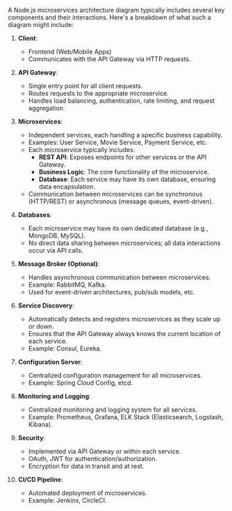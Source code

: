 A Node.js microservices architecture diagram typically includes several key components and their interactions. Here's a breakdown of what such a diagram might include:

1. **Client**: 
   - Frontend (Web/Mobile Apps)
   - Communicates with the API Gateway via HTTP requests.

2. **API Gateway**:
   - Single entry point for all client requests.
   - Routes requests to the appropriate microservice.
   - Handles load balancing, authentication, rate limiting, and request aggregation.

3. **Microservices**:
   - Independent services, each handling a specific business capability.
   - Examples: User Service, Movie Service, Payment Service, etc.
   - Each microservice typically includes:
     - **REST API**: Exposes endpoints for other services or the API Gateway.
     - **Business Logic**: The core functionality of the microservice.
     - **Database**: Each service may have its own database, ensuring data encapsulation.
   - Communication between microservices can be synchronous (HTTP/REST) or asynchronous (message queues, event-driven).

4. **Databases**:
   - Each microservice may have its own dedicated database (e.g., MongoDB, MySQL).
   - No direct data sharing between microservices; all data interactions occur via API calls.

5. **Message Broker (Optional)**:
   - Handles asynchronous communication between microservices.
   - Example: RabbitMQ, Kafka.
   - Used for event-driven architectures, pub/sub models, etc.

6. **Service Discovery**:
   - Automatically detects and registers microservices as they scale up or down.
   - Ensures that the API Gateway always knows the current location of each service.
   - Example: Consul, Eureka.

7. **Configuration Server**:
   - Centralized configuration management for all microservices.
   - Example: Spring Cloud Config, etcd.

8. **Monitoring and Logging**:
   - Centralized monitoring and logging system for all services.
   - Example: Prometheus, Grafana, ELK Stack (Elasticsearch, Logstash, Kibana).

9. **Security**:
   - Implemented via API Gateway or within each service.
   - OAuth, JWT for authentication/authorization.
   - Encryption for data in transit and at rest.

10. **CI/CD Pipeline**:
    - Automated deployment of microservices.
    - Example: Jenkins, CircleCI.